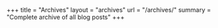 +++
title = "Archives"
layout = "archives"
url = "/archives/"
summary = "Complete archive of all blog posts"
+++
